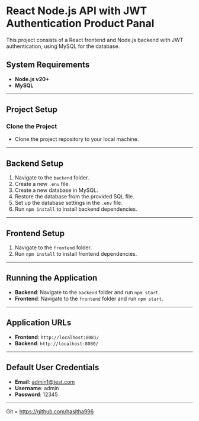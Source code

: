 # React Node.js API with JWT Authentication Product Panal

This project consists of a React frontend and Node.js backend with JWT authentication, using MySQL for the database.

## System Requirements

- **Node.js v20+**
- **MySQL**

---

## Project Setup

### Clone the Project

- Clone the project repository to your local machine.

---

## Backend Setup

1. Navigate to the `backend` folder.
2. Create a new `.env` file.
3. Create a new database in MySQL.
4. Restore the database from the provided SQL file.
5. Set up the database settings in the `.env` file.
6. Run `npm install` to install backend dependencies.

---

## Frontend Setup

1. Navigate to the `frontend` folder.
2. Run `npm install` to install frontend dependencies.

---

## Running the Application

- **Backend**: Navigate to the `backend` folder and run `npm start`.
- **Frontend**: Navigate to the `frontend` folder and run `npm start`.

---

## Application URLs

- **Frontend**: `http://localhost:8081/`
- **Backend**: `http://localhost:8080/`

---

## Default User Credentials

- **Email**: admin1@test.com
- **Username**: admin
- **Password**: 12345


---
Git = https://github.com/hasitha996